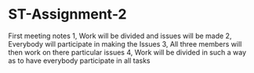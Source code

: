 # ST-Assignment-2
First meeting notes
1, Work will be divided and issues will be made
2, Everybody will participate in making the Issues
3, All three members will then work on there particular issues
4, Work will be divided in such a way as to have everybody participate in all tasks
